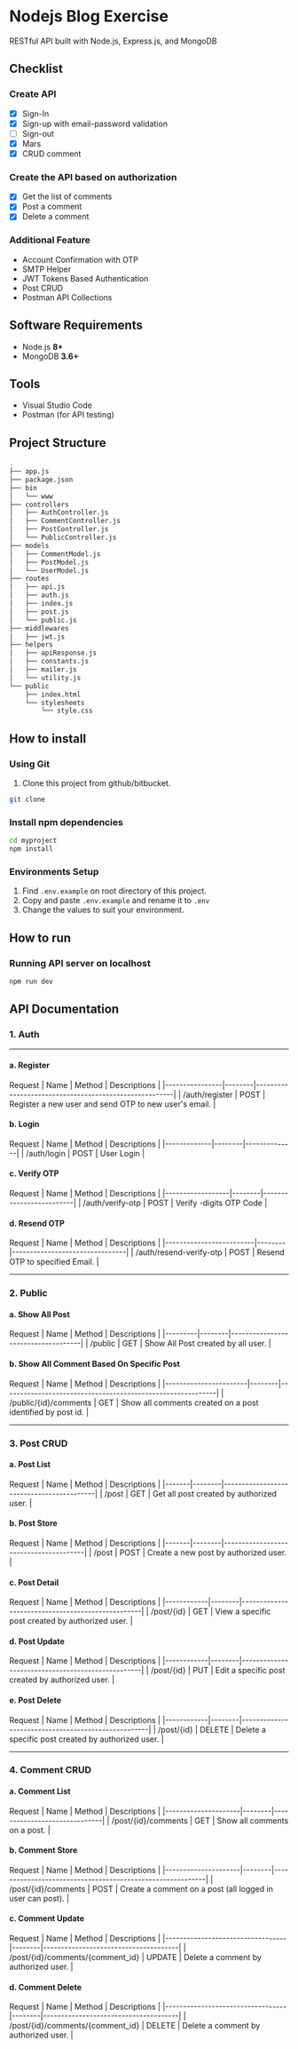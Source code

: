 # Nodejs Blog Exercise

RESTful API built with Node.js, Express.js, and MongoDB


## Checklist

### Create API
- [x] Sign-In
- [x] Sign-up with email-password validation
- [ ] Sign-out
- [x] Mars
- [X] CRUD comment

### Create the API based on authorization
- [x] Get the list of comments
- [x] Post a comment
- [x] Delete a comment

### Additional Feature
- Account Confirmation with OTP
- SMTP Helper
- JWT Tokens Based Authentication
- Post CRUD
- Postman API Collections

## Software Requirements

-   Node.js **8+**
-   MongoDB **3.6+**

## Tools
-   Visual Studio Code
-   Postman (for API testing)

## Project Structure
```sh
.
├── app.js
├── package.json
├── bin
│   └── www
├── controllers
│   ├── AuthController.js
│   ├── CommentController.js
│   ├── PostController.js
│   └── PublicController.js
├── models
│   ├── CommentModel.js
│   ├── PostModel.js
│   └── UserModel.js
├── routes
│   ├── api.js
│   ├── auth.js
│   ├── index.js
│   ├── post.js
│   └── public.js
├── middlewares
│   ├── jwt.js
├── helpers
│   ├── apiResponse.js
│   ├── constants.js
│   ├── mailer.js
│   └── utility.js
└── public
    ├── index.html
    └── stylesheets
        └── style.css
```

## How to install

### Using Git

1.  Clone this project from github/bitbucket.

```bash
git clone 
```

### Install npm dependencies

```bash
cd myproject
npm install
```

### Environments Setup

1.  Find `.env.example` on root directory of this project.
2.  Copy and paste `.env.example` and rename it to `.env`
3.  Change the values to suit your environment.


## How to run

### Running API server on localhost

```bash
npm run dev
```



##  API Documentation
### 1. Auth
***
#### a. Register ####
Request
| Name           | Method | Descriptions                                          |
|----------------|--------|-------------------------------------------------------|
| /auth/register |  POST  | Register a new user and send OTP to new user's email. |


#### b. Login ####
Request
| Name        | Method | Descriptions |
|-------------|--------|--------------|
| /auth/login |  POST  | User Login   |


#### c. Verify OTP ####
Request
| Name             | Method | Descriptions            |
|------------------|--------|-------------------------|
| /auth/verify-otp |  POST  | Verify -digits OTP Code |


#### d. Resend OTP ####
Request
| Name                    | Method | Descriptions                   |
|-------------------------|--------|--------------------------------|
| /auth/resend-verify-otp |  POST  | Resend OTP to specified Email. |

---

### 2. Public
#### a. Show All Post
Request
| Name    | Method | Descriptions                       |
|---------|--------|------------------------------------|
| /public |   GET  | Show All Post created by all user. |


#### b. Show All Comment Based On Specific Post
Request
| Name                  | Method | Descriptions                                               |
|-----------------------|--------|------------------------------------------------------------|
| /public/{id}/comments |   GET  | Show all comments created on a post identified by post id. |

---

### 3. Post CRUD
#### a. Post List

Request
| Name  | Method | Descriptions                             |
|-------|--------|------------------------------------------|
| /post |   GET  | Get all post created by authorized user. |

#### b. Post Store
Request
| Name  | Method | Descriptions                          |
|-------|--------|---------------------------------------|
| /post |  POST  | Create a new post by authorized user. |

#### c. Post Detail
Request
| Name       | Method | Descriptions                                     |
|------------|--------|--------------------------------------------------|
| /post/{id} |   GET  | View a specific post created by authorized user. |

#### d. Post Update
Request
| Name       | Method | Descriptions                                     |
|------------|--------|--------------------------------------------------|
| /post/{id} |   PUT  | Edit a specific post created by authorized user. |

#### e. Post Delete
Request
| Name       | Method | Descriptions                                       |
|------------|--------|----------------------------------------------------|
| /post/{id} | DELETE | Delete a specific post created by authorized user. |

---

### 4. Comment CRUD
#### a. Comment List
Request
| Name                | Method | Descriptions                 |
|---------------------|--------|------------------------------|
| /post/{id}/comments |   GET  | Show all comments on a post. |

#### b. Comment Store
Request
| Name                | Method | Descriptions                                              |
|---------------------|--------|-----------------------------------------------------------|
| /post/{id}/comments |  POST  | Create a comment on a post (all logged in user can post). |

#### c. Comment Update
Request
| Name                             | Method | Descriptions                         |
|----------------------------------|--------|--------------------------------------|
| /post/{id}/comments/{comment_id} | UPDATE | Delete a comment by authorized user. |

#### d. Comment Delete
Request
| Name                             | Method | Descriptions                         |
|----------------------------------|--------|--------------------------------------|
| /post/{id}/comments/{comment_id} | DELETE | Delete a comment by authorized user. |
